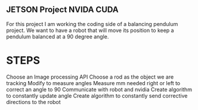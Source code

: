 ## JETSON Project NVIDA CUDA

For this project I am working the coding side of a balancing pendulum project. We want to have a robot that will move its position to keep a pendulum balanced at a 90 degree angle. 

# STEPS
Choose an Image processing API
Choose a rod as the object we are tracking
Modify to measure angles 
Measure mm needed right or left to correct an angle to 90
Communicate with robot and nvidia
Create algorithm to constantly update angle
Create algorithm to constantly send corrective directions to the robot

